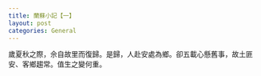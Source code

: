 ```yaml
---
title: 蘭蘇小記【一】
layout: post
categories: General
---
```

歲夏秋之際，佘自故里而復歸。是歸，人赴安處為鄉。卻五載心懸舊事，故土匪安、客鄉趨常。值生之變何重。